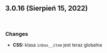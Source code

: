## **3.0.16 (Sierpień 15, 2022)**

<br>

### **Changes**

* **CSS:** klasa `inbox__item` jest teraz globalna